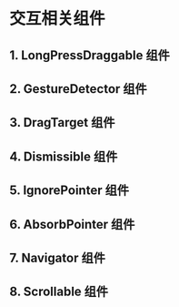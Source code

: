 # 交互相关组件

## 1. LongPressDraggable 组件

## 2. GestureDetector 组件

## 3. DragTarget 组件

## 4. Dismissible 组件

## 5. IgnorePointer 组件

## 6. AbsorbPointer 组件

## 7. Navigator 组件

## 8. Scrollable 组件

